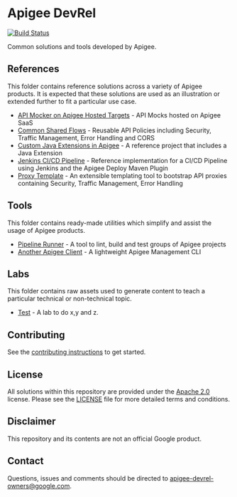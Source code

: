 # Apigee DevRel

[![Build Status](https://travis-ci.org/apigee/devrel.svg?branch=master)](https://travis-ci.org/apigee/devrel)

Common solutions and tools developed by Apigee.

## References

This folder contains reference solutions across a variety of Apigee products.
It is expected that these solutions are used as an illustration or extended
further to fit a particular use case.

-   [API Mocker on Apigee Hosted Targets](references/apimocker-hostedtargets) - API Mocks hosted on Apigee SaaS
-   [Common Shared Flows](references/common-shared-flows) - Reusable API Policies including Security, Traffic Management, Error Handling and CORS
-   [Custom Java Extensions in Apigee](references/java-callout) - A reference project that includes a Java Extension
-   [Jenkins CI/CD Pipeline](references/cicd-jenkins) - Reference implementation for a CI/CD Pipeline using Jenkins and the Apigee Deploy Maven Plugin
-   [Proxy Template](references/proxy-template) - An extensible templating tool to bootstrap API proxies containing Security, Traffic Management, Error Handling

## Tools

This folder contains ready-made utilities which simplify and assist the usage of
Apigee products.

-   [Pipeline Runner](tools/pipeline-runner) - A tool to lint, build and test groups of Apigee projects
-   [Another Apigee Client](tools/another-apigee-client) - A lightweight Apigee Management CLI

## Labs

This folder contains raw assets used to generate content to teach a particular
technical or non-technical topic.

-   [Test](labs/test) - A lab to do x,y and z.

## Contributing

See the [contributing instructions](/CONTRIBUTING.md) to get started.

## License

All solutions within this repository are provided under the [Apache
2.0](https://www.apache.org/licenses/LICENSE-2.0) license. Please see the
[LICENSE](/LICENSE) file for more detailed terms and conditions.

## Disclaimer

This repository and its contents are not an official Google product.

## Contact

Questions, issues and comments should be directed to
[apigee-devrel-owners@google.com](mailto:apigee-devrel-owners@google.com).
